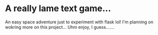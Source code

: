 # A really lame text game...

An easy space adventure just to experiment with flask lol! I'm planning on wokring more on this project... Uhm enjoy, I guess.......